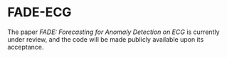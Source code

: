 # FADE-ECG

The paper *FADE: Forecasting for Anomaly Detection on ECG* is currently under review, and the code will be made publicly available upon its acceptance.

